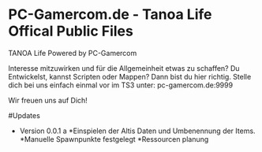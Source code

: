# PC-Gamercom.de - Tanoa Life Offical Public Files
TANOA Life Powered by PC-Gamercom


Interesse mitzuwirken und für die Allgemeinheit etwas zu schaffen? Du Entwickelst, kannst Scripten oder Mappen?
Dann bist du hier richtig. Stelle dich bei uns einfach einmal vor im TS3 unter: pc-gamercom.de:9999

Wir freuen uns auf Dich!

#Updates

- Version 0.0.1 a
*Einspielen der Altis Daten und Umbenennung der Items.
*Manuelle Spawnpunkte festgelegt
*Ressourcen planung